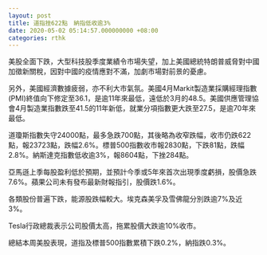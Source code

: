 ```yaml
---
layout: post
title: 道指挫622點　納指低收逾3%
date: 2020-05-02 05:14:57.000000000 +08:00
categories: rthk
---
```


美股全面下跌，大型科技股季度業績令市場失望，加上美國總統特朗普威脅對中國加徵新關稅，因對中國的疫情應對不滿，加劇市場對前景的憂慮。

另外，美國經濟數據疲弱，亦不利大市氣氛。美國4月Markit製造業採購經理指數(PMI)終值向下修定至36.1，是逾11年來最低，遠低於3月的48.5。美國供應管理協會4月製造業指數跌至41.5的11年新低，就業分項指數更大跌至27.5，是逾70年來最低。

道瓊斯指數失守24000點，最多急跌700點，其後略為收窄跌幅，收市仍跌622點，報23723點，跌幅2.6%。標普500指數收市報2830點，下跌81點，跌幅2.8%。納斯達克指數低收逾3%，報8604點，下挫284點。

亞馬遜上季每股盈利低於預期，並預計今季或5年來首次出現季度虧損，股價急跌7.6%。蘋果公司未有發布最新財報指引，股價跌1.6%。

各類股份普遍下跌，能源股跌幅較大。埃克森美孚及雪佛龍分別跌逾7%及近3%。

Tesla行政總裁表示公司股價太高，拖累股價大跌逾10%收市。

總結本周美股表現，道指及標普500指數累積下跌0.2%，納指跌0.3%。
